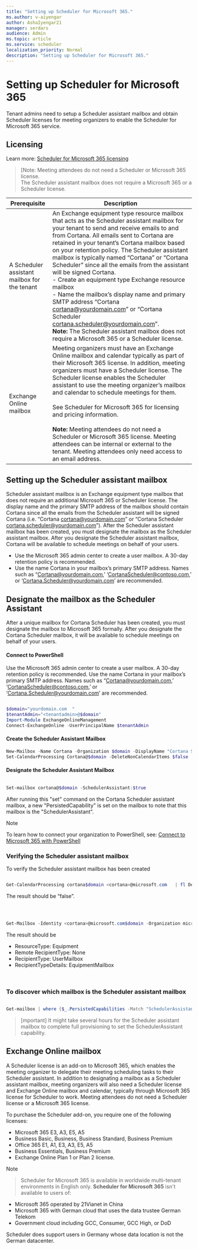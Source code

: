 ```yaml
---
title: "Setting up Scheduler for Microsoft 365."
ms.author: v-aiyengar
author: AshaIyengar21
manager: serdars
audience: Admin
ms.topic: article
ms.service: scheduler
localization_priority: Normal
description: "Setting up Scheduler for Microsoft 365."
---
```

# Setting up Scheduler for Microsoft 365

Tenant admins need to setup a Scheduler assistant mailbox and obtain Scheduler licenses for meeting organizers to enable the Scheduler for Microsoft 365 service. 

## Licensing

Learn more:  [Scheduler for Microsoft 365 licensing](https://wwww.microsoft.com/microsoft-365/meeting-scheduler-pricing)

>[Note: 
>Meeting attendees do not need a Scheduler or Microsoft 365 license. <br>The Scheduler assistant mailbox does not require a Microsoft 365 or a Scheduler license.



| Prerequisite | Description |
|-------------------|-------------|
|A Scheduler assistant mailbox for the tenant |An Exchange equipment type resource mailbox that acts as the Scheduler assistant mailbox for your tenant to send and receive emails to and from Cortana. All emails sent to Cortana are retained in your tenant’s Cortana mailbox based on your retention policy. The Scheduler assistant mailbox is typically named “Cortana” or “Cortana Scheduler” since all the emails from the assistant will be signed Cortana.</br> - Create an equipment type Exchange resource mailbox</br> - Name the mailbox’s display name and primary SMTP address “Cortana <cortana@yourdomain.com>” or “Cortana Scheduler <cortana.scheduler@yourdomain.com>”.</br>**Note:** The Scheduler assistant mailbox does not require a Microsoft 365 or a Scheduler license.|
|Exchange Online mailbox |Meeting organizers must have an Exchange Online mailbox and calendar typically as part of their Microsoft 365 license. In addition, meeting organizers must have a Scheduler license. The Scheduler license enables the Scheduler assistant to use the meeting organizer’s mailbox and calendar to schedule meetings for them.</br></br> See Scheduler for Microsoft 365 for licensing and pricing information.  </br></br>**Note:** Meeting attendees do not need a Scheduler or Microsoft 365 license. Meeting attendees can be internal or external to the tenant. Meeting attendees only need access to an email address.|


## Setting up the Scheduler assistant mailbox

Scheduler assistant mailbox is an Exchange equipment type mailbox that does not require an additional Microsoft 365 or Scheduler license. The display name and the primary SMTP address of the mailbox should contain Cortana since all the emails from the Scheduler assistant will be signed Cortana (i.e. “Cortana <cortana@yourdomain.com>” or “Cortana Scheduler <cortana.scheduler@yourdomain.com>”). After the Scheduler assistant mailbox has been created, you must designate the mailbox as the Scheduler assistant mailbox. After you designate the Scheduler assistant mailbox, Cortana will be available to schedule meetings on behalf of your users.



- Use the Microsoft 365 admin center to create a user mailbox. A 30-day retention policy is recommended. 
- Use the name Cortana in your mailbox’s primary SMTP address. Names such as “Cortana@yourdomain.com,’ ‘CortanaScheduler@contoso.com,’ or ‘Cortana.Scheduler@yourdomain.com’ are recommended.

## Designate the mailbox as the Scheduler Assistant

After a unique mailbox for Cortana Scheduler has been created, you must designate the mailbox to Microsoft 365 formally. After you designate the Cortana Scheduler mailbox, it will be available to schedule meetings on behalf of your users.

#### Connect to PowerShell

Use the Microsoft 365 admin center to create a user mailbox. A 30-day retention policy is recommended.
Use the name Cortana in your mailbox’s primary SMTP address. Names such as “Cortana@yourdomain.com,’ ‘CortanaScheduler@contoso.com,’ or ‘Cortana.Scheduler@yourdomain.com’ are recommended.

```PowerShell

$domain="yourdomain.com  "
$tenantAdmin="<tenantadmin>@$domain"
Import-Module ExchangeOnlineManagement
Connect-ExchangeOnline -UserPrincipalName $tenantAdmin

```

#### Create the Scheduler Assistant Mailbox

```PowerShell
New-Mailbox -Name Cortana -Organization $domain -DisplayName "Cortana Scheduler" -Equipment 
Set-CalendarProcessing Cortana@$domain -DeleteNonCalendarItems $false 

```
	
#### Designate the Scheduler Assistant Mailbox

```PowerShell

Set-mailbox cortana@$domain -SchedulerAssistant:$true

```
After running this "set" command on the Cortana Scheduler assistant mailbox, a new "PersistedCapability" is set on the mailbox to note that this mailbox is the "SchedulerAssistant".

>[!Note]
> To learn how to connect your organization to PowerShell, see: 
[Connect to Microsoft 365 with PowerShell](/microsoft-365/enterprise/connect-to-microsoft-365-powershell)

### Verifying the Scheduler assistant mailbox

To verify the Scheduler assistant mailbox has been created

```PowerShell

Get-CalendarProcessing cortana$domain <cortana>@microsoft.com   | fl DeleteNonCalendarItems`

```

The result should be “false”.

<br>

```PowerShell

Get-Mailbox -Identity <cortana>@microsoft.com$domain -Organization microsoft.com$domain | fl *type*

```

The result should be
- ResourceType: Equipment
- Remote RecipientType: None
- RecipientType: UserMailbox
- RecipientTypeDetails: EquipmentMailbox

</br>

### To discover which mailbox is the Scheduler assistant mailbox

```PowerShell

Get-mailbox | where {$_.PersistedCapabilities -Match "SchedulerAssistant"}

```

>[mportant]
>It might take several hours for the Scheduler assistant mailbox to complete full provisioning to set the SchedulerAssistant capability.


## Exchange Online mailbox
A Scheduler license is an add-on to Microsoft 365, which enables the meeting organizer to delegate their meeting scheduling tasks to their Scheduler assistant. In addition to designating a mailbox as a Scheduler assistant mailbox, meeting organizers will also need a Scheduler license and Exchange Online mailbox and calendar, typically through Microsoft 365 license for Scheduler to work. Meeting attendees do not need a Scheduler license or a Microsoft 365 license.

To purchase the Scheduler add-on, you require one of the following licenses:

- Microsoft 365 E3, A3, E5, A5
- Business Basic, Business, Business Standard, Business Premium
- Office 365 E1, A1, E3, A3, E5, A5
- Business Essentials, Business Premium
- Exchange Online Plan 1 or Plan 2 license. 

> [!Note]

> Scheduler for Microsoft 365 is available in worldwide multi-tenant environments in English only. **Scheduler for Microsoft 365** isn't available to users of:

- Microsoft 365 operated by 21Vianet in China
- Microsoft 365 with German cloud that uses the data trustee German Telekom
- Government cloud including GCC, Consumer, GCC High, or DoD

Scheduler does support users in Germany whose data location is not the German datacenter.
